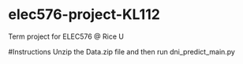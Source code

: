 # elec576-project-KL112
Term project for ELEC576 @ Rice U


#Instructions
Unzip the Data.zip file and then run dni_predict_main.py
